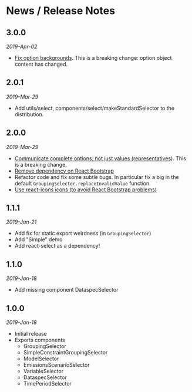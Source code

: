 # News / Release Notes


## 3.0.0

*2019-Apr-02*

* [Fix option backgrounds](https://github.com/pacificclimate/pcic-react-components/issues/10). 
  This is a breaking change: option object content has changed. 

## 2.0.1

*2019-Mar-29*

* Add utils/select, components/select/makeStandardSelector to the distribution.

## 2.0.0

*2019-Mar-29*

* [Communicate complete options, not just values (representatives)](https://github.com/pacificclimate/pcic-react-components/issues/4). This is a breaking change.
* [Remove dependency on React Bootstrap](https://github.com/pacificclimate/pcic-react-components/issues/1)
* Refactor code and fix some subtle bugs. In particular fix a big in
  the default `GroupingSelector.replaceInvalidValue` function.
* [Use react-icons icons (to avoid React Bootstrap problems)](https://github.com/pacificclimate/pcic-react-components/issues/5)

## 1.1.1

*2019-Jan-21*

* Add fix for static export weirdness (in `GroupingSelector`)
* Add "Simple" demo
* Add react-select as a dependency!

## 1.1.0 

*2019-Jan-18*

* Add missing component DataspecSelector

## 1.0.0 

*2019-Jan-18*

* Initial release
* Exports components
  * GroupingSelector
  * SimpleConstraintGroupingSelector
  * ModelSelector
  * EmissionsScenarioSelector
  * VariableSelector
  * DataspecSelector
  * TimePeriodSelector
